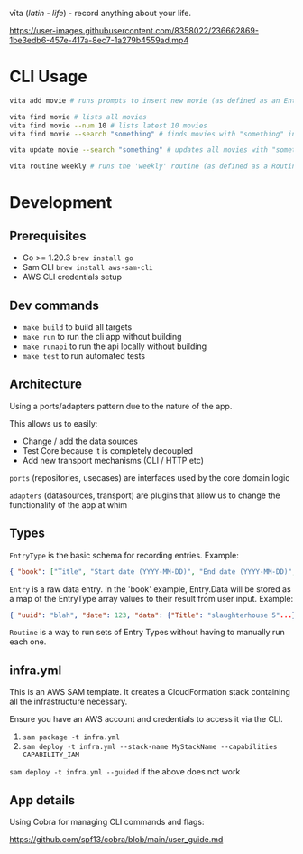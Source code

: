 vīta (_latin - life_) - record anything about your life.

https://user-images.githubusercontent.com/8358022/236662869-1be3edb6-457e-417a-8ec7-1a279b4559ad.mp4

# CLI Usage

```sh
vita add movie # runs prompts to insert new movie (as defined as an EntryType)

vita find movie # lists all movies
vita find movie --num 10 # lists latest 10 movies
vita find movie --search "something" # finds movies with "something" in any field

vita update movie --search "something" # updates all movies with "something" in any field

vita routine weekly # runs the 'weekly' routine (as defined as a Routine)
```

# Development

## Prerequisites

- Go >= 1.20.3 `brew install go`
- Sam CLI `brew install aws-sam-cli`
- AWS CLI credentials setup

## Dev commands

- `make build` to build all targets
- `make run` to run the cli app without building
- `make runapi` to run the api locally without building
- `make test` to run automated tests

## Architecture

Using a ports/adapters pattern due to the nature of the app.

This allows us to easily:

- Change / add the data sources
- Test Core because it is completely decoupled
- Add new transport mechanisms (CLI / HTTP etc)

`ports` (repositories, usecases) are interfaces used by the core domain logic

`adapters` (datasources, transport) are plugins that allow us to change the functionality of the app at whim

## Types

`EntryType` is the basic schema for recording entries. Example:

```json
{ "book": ["Title", "Start date (YYYY-MM-DD)", "End date (YYYY-MM-DD)", "Rating", "Review"] }
```

`Entry` is a raw data entry. In the 'book' example, Entry.Data will be stored as a map of the EntryType array values to their result from user input. Example:

```json
{ "uuid": "blah", "date": 123, "data": {"Title": "slaughterhouse 5"...} }
```

`Routine` is a way to run sets of Entry Types without having to manually run each one.

## infra.yml

This is an AWS SAM template. It creates a CloudFormation stack containing all the infrastructure
necessary.

Ensure you have an AWS account and credentials to access it via the CLI.

1. `sam package -t infra.yml`
2. `sam deploy -t infra.yml --stack-name MyStackName --capabilities CAPABILITY_IAM`

`sam deploy -t infra.yml --guided` if the above does not work

## App details

Using Cobra for managing CLI commands and flags:

https://github.com/spf13/cobra/blob/main/user_guide.md
